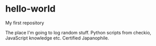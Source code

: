# hello-world
My first repository

The place I'm going to log random stuff. Python scripts from checkio, JavaScript knowledge etc.
Certified Japanophile.

